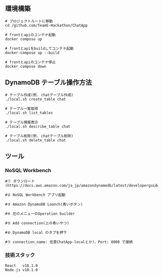 ## 環境構築

    # プロジェクトルートに移動
    cd /github.com/TeamE-Hackathon/ChatApp

    # frontとapiのコンテナ起動
    docker compose up

    # frontとapiをbuildしてコンテナ起動
    docker-compose up --build

    # frontとapiのコンテナ停止
    docker compose down

## DynamoDB テーブル操作方法

    # テーブル作成(例. chatテーブル作成)
    ./local.sh create_table chat

    # テーブル一覧取得
    ./local.sh list_tables

    # テーブル情報表示
    ./local.sh describe_table chat

    # テーブル削除(例. chatテーブル削除)
    ./local.sh delete_table chat

## ツール

### NoSQL Workbench

    #① ダウンロード(https://docs.aws.amazon.com/ja_jp/amazondynamodb/latest/developerguide/workbench.settingup.html)

    #② NoSQL Workbench アプリ起動

    #③ Amazon DynamoDB Loanch(青いボタン)

    #④ 左のメニューのOperation builder

    #⑤ Add connection(上の青いやつ)

    #⑥ DynamoDB local のタブを押下

    #⑦ connection_name: 任意ChatApp-localとか)、Port: 8000 で接続

### 技術スタック

    React   v18.1.0
    Node.js v18.1.0
